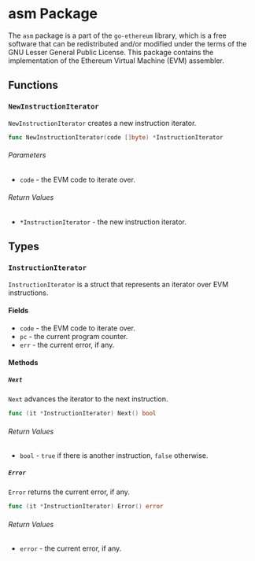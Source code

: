 # asm Package

The `asm` package is a part of the `go-ethereum` library, which is a free software that can be redistributed and/or modified under the terms of the GNU Lesser General Public License. This package contains the implementation of the Ethereum Virtual Machine (EVM) assembler.

## Functions

### `NewInstructionIterator`

`NewInstructionIterator` creates a new instruction iterator.

```go
func NewInstructionIterator(code []byte) *InstructionIterator
```

###### Parameters

- `code` - the EVM code to iterate over.

###### Return Values

- `*InstructionIterator` - the new instruction iterator.

## Types

### `InstructionIterator`

`InstructionIterator` is a struct that represents an iterator over EVM instructions.

#### Fields

- `code` - the EVM code to iterate over.
- `pc` - the current program counter.
- `err` - the current error, if any.

#### Methods

##### `Next`

`Next` advances the iterator to the next instruction.

```go
func (it *InstructionIterator) Next() bool
```

###### Return Values

- `bool` - `true` if there is another instruction, `false` otherwise.

##### `Error`

`Error` returns the current error, if any.

```go
func (it *InstructionIterator) Error() error
```

###### Return Values

- `error` - the current error, if any.